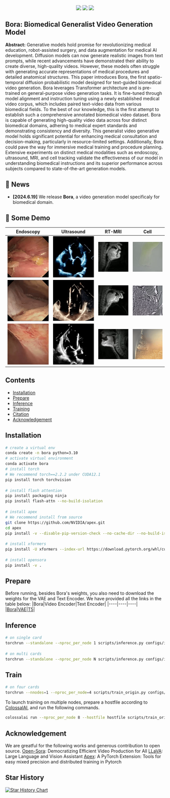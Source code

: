 <div align="center">
    <a href="https://github.com/Weixiang-Sun/Bora/stargazers"><img src="https://img.shields.io/github/stars/Weixiang-Sun/Bora?style=social"></a>
    <a href="https://weixiang-sun.github.io/Bora/"><img src="https://img.shields.io/badge/Gallery-View-orange?logo=&amp"></a>
    <a href="https://huggingface.co/Sweson/Bora"><img src="https://img.shields.io/badge/%F0%9F%A4%97%20Hugging%20Face-Model-blue"></a>
</div>

## Bora: Biomedical Generalist Video Generation Model
**Abstract:** Generative models hold promise for revolutionizing medical education, robot-assisted surgery, and data augmentation for medical AI development. Diffusion models can now generate realistic images from text prompts, while recent advancements have demonstrated their ability to create diverse, high-quality videos. However, these models often struggle with generating accurate representations of medical procedures and detailed anatomical structures. This paper introduces Bora, the first spatio-temporal diffusion probabilistic model designed for text-guided biomedical video generation. Bora leverages Transformer architecture and is pre-trained on general-purpose video generation tasks. It is fine-tuned through model alignment and instruction tuning using a newly established medical video corpus, which includes paired text-video data from various biomedical fields. To the best of our knowledge, this is the first attempt to establish such a comprehensive annotated biomedical video dataset. Bora is capable of generating high-quality video data across four distinct biomedical domains, adhering to medical expert standards and demonstrating consistency and diversity. This generalist video generative model holds significant potential for enhancing medical consultation and decision-making, particularly in resource-limited settings. Additionally, Bora could pave the way for immersive medical training and procedure planning. Extensive experiments on distinct medical modalities such as endoscopy, ultrasound, MRI, and cell tracking validate the effectiveness of our model in understanding biomedical instructions and its superior performance across subjects compared to state-of-the-art generation models.

## 📰 News
- **[2024.6.19]** We release **Bora**, a video generation model specificaly for biomedical domain.

## 🎥 Some Demo
| Endoscopy | Ultrasound | RT-MRI | Cell |
| ------ | ------ | ------ | ------ |
| <img src="examples/endo/sample_0.gif" width=""> | <img src="examples/uls/sample_1.gif" width=""> | <img src="examples/mri/sample_1.gif" width=""> | <img src="examples/cell/sample_0.gif" width=""> |
| <img src="examples/endo/sample_4.gif" width=""> | <img src="examples/uls/sample_6.gif" width=""> | <img src="examples/mri/sample_2.gif" width=""> | <img src="examples/cell/sample_4.gif" width=""> |
| <img src="examples/endo/sample_6.gif" width=""> | <img src="examples/uls/sample_8.gif" width=""> | <img src="examples/mri/sample_3.gif" width=""> | <img src="examples/cell/sample_7.gif" width=""> |

## Contents
- [Installation](#installation)
- [Prepare](#prepare)
- [Inference](#inference)
- [Training](#training)
- [Citation](#citation)
- [Acknowledgement](#acknowledgement)

## Installation
```bash
# create a virtual env
conda create -n bora python=3.10
# activate virtual environment
conda activate bora
# install torch
# We recommend torch==2.2.2 under CUDA12.1
pip install torch torchvision

# install flash attention
pip install packaging ninja
pip install flash-attn --no-build-isolation

# install apex
# We recommend install from source
git clone https://github.com/NVIDIA/apex.git
cd apex
pip install -v --disable-pip-version-check --no-cache-dir --no-build-isolation --config-settings "--build-option=--cpp_ext" --config-settings "--build-option=--cuda_ext" ./

# install xformers
pip install -U xformers --index-url https://download.pytorch.org/whl/cu121

# install opensora
pip install -v .
```

## Prepare
Before running, besides Bora's weights, you also need to download the weights for the VAE and Text Encoder. We have provided all the links in the table below:
|Bora|Video Encoder|Text Encoder|
|----|----|----|
|[Bora](https://huggingface.co/Sweson/Bora)|[VAE](https://huggingface.co/stabilityai/sd-vae-ft-ema)|[T5](https://huggingface.co/DeepFloyd/t5-v1_1-xxl)|

## Inference
```bash
# on single card
torchrun --standalone --nproc_per_node 1 scripts/inference.py configs/infer.py --ckpt-path Bora_CKPT

# on multi cards
torchrun --standalone --nproc_per_node N scripts/inference.py configs/infer.py --ckpt-path Bora_CKPT
```

## Train
```bash
# on four cards
torchrun --nnodes=1 --nproc_per_node=4 scripts/train_origin.py configs/train.py --data-path CSV_PATH --ckpt-path Bora_CKPT
```
To launch training on multiple nodes, prepare a hostfile according
to [ColossalAI](https://colossalai.org/docs/basics/launch_colossalai/#launch-with-colossal-ai-cli), and run the
following commands.
```bash
colossalai run --nproc_per_node 8 --hostfile hostfile scripts/train_origin.py configs/train.py --data-path CSV_PATH --ckpt-path Bora_CKPT
```

## Acknowledgement
We are greatful for the following works and generous contribution to open source.
[Open-Sora](https://github.com/hpcaitech/Open-Sora): Democratizing Efficient Video Production for All
[LLaVA](https://github.com/haotian-liu/LLaVA): Large Language and Vision Assistant
[Apex](https://github.com/NVIDIA/apex): A PyTorch Extension: Tools for easy mixed precision and distributed training in Pytorch



## Star History

[![Star History Chart](https://api.star-history.com/svg?repos=Weixiang-Sun/Bora&type=Date)](https://star-history.com/#Weixiang-Sun/Bora&Date)